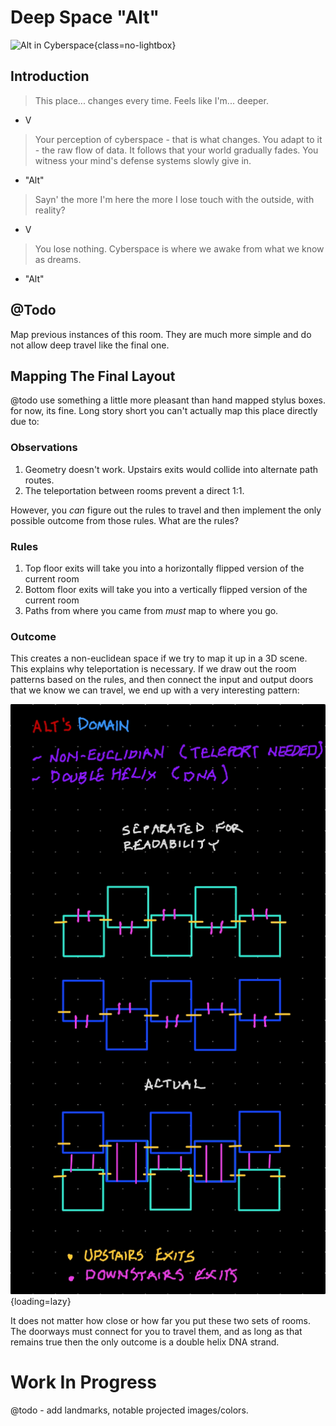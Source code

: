 # Deep Space "Alt"

![Alt in Cyberspace](./assets/alt-cyberspace.png){class=no-lightbox}


## Introduction

> This place... changes every time. Feels like I'm... deeper.

- V

> Your perception of cyberspace - that is what changes. You adapt to it - the raw
> flow of data. It follows that your world gradually fades. You witness your
> mind's defense systems slowly give in.

- "Alt"

> Sayn' the more I'm here the more I lose touch with the outside, with reality?

- V

> You lose nothing. Cyberspace is where we awake from what we know as dreams.

- "Alt"


## @Todo

Map previous instances of this room. They are much more simple and do not allow
deep travel like the final one.

## Mapping The Final Layout

@todo use something a little more pleasant than hand mapped stylus boxes. for
now, its fine. Long story short you can't actually map this place directly due
to:

### Observations

1. Geometry doesn't work. Upstairs exits would collide into alternate path
routes.
2. The teleportation between rooms prevent a direct 1:1.

However, you *can* figure out the rules to travel and then implement the only
possible outcome from those rules. What are the rules?


### Rules

1. Top floor exits will take you into a horizontally flipped version of the current room
2. Bottom floor exits will take you into a vertically flipped version of the current room
3. Paths from where you came from *must* map to where you go.

### Outcome

This creates a non-euclidean space if we try to map it up in a 3D scene. This
explains why teleportation is necessary. If we draw out the room patterns based
on the rules, and then connect the input and output doors that we know we can
travel, we end up with a very interesting pattern:

![Double Helix](./assets/alt-cyberspace-dna.png){loading=lazy}

It does not matter how close or how far you put these two sets of rooms. The
doorways must connect for you to travel them, and as long as that remains true
then the only outcome is a double helix DNA strand.

# Work In Progress

@todo - add landmarks, notable projected images/colors.
